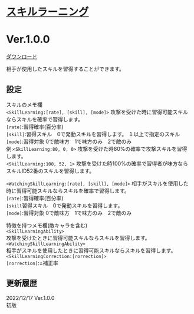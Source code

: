 # [スキルラーニング](https://raw.githubusercontent.com/nuun888/MZ/master/NUUN_SkillLearning.js)
# Ver.1.0.0
[ダウンロード](https://raw.githubusercontent.com/nuun888/MZ/master/NUUN_SkillLearning.js)  

相手が使用したスキルを習得することができます。  

## 設定
スキルのメモ欄  
`<SkillLearning:[rate], [skill], [mode]>` 攻撃を受けた時に習得可能スキルならスキルを確率で習得します。  
`[rate]`:習得確率(百分率)  
`[skill]`:習得スキル　0で発動スキルを習得します。 １以上で指定のスキル  
`[mode]`:習得対象 0で敵味方　1で味方のみ　2で敵のみ  
例:`<SkillLearning:80, 0, 0>` 攻撃を受けた時80%の確率で攻撃スキルを習得します。  
`<SkillLearning:100, 52, 1>` 攻撃を受けた時100%の確率で習得者が味方ならスキルID52番のスキルを習得します。  

`<WatchingSkillLearning:[rate], [skill], [mode]>` 相手がスキルを使用した時に習得可能スキルならスキルを確率で習得します。  
`[rate]`:習得確率(百分率)  
`[skill`習得スキル　0で発動スキルを習得します。  
`[mode]`:習得対象 0で敵味方　1で味方のみ　2で敵のみ  
 
特徴を持つメモ欄(敵キャラを含む)  
`<SkillLearningAbility>`  
攻撃を受けたときに習得可能スキルならスキルを習得します。  
`<WatchingSkillLearningAbility>`  
相手がスキルを使用したときに習得可能スキルならスキルを習得します。  
`<SkillLearningCorrection:[rorrection]>`  
`[rorrection]`:±補正率  

## 更新履歴
2022/12/17 Ver.1.0.0  
初版  
